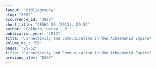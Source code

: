 ```yaml
---
layout: "bibliography"
slug: "8362"
occurrence_id: "3926"
short_title: "JESHO 56 (2013), 29-52"
author: "Colburn, Henry , P."
publication_year: "2013"
title: "Connectivity and Communication in the Achaemenid Empire"
volume_no_: "56"
pages: "29-52"
title: "Connectivity and Communication in the Achaemenid Empire"
previous_item: "8365"
---
```

